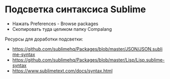 # Подсветка синтаксиса Sublime
* Нажать Preferences - Browse packages
* Скопировать туда целиком папку Compalang

Ресурсы для доработки подсветки:
* https://github.com/sublimehq/Packages/blob/master/JSON/JSON.sublime-syntax
* https://github.com/sublimehq/Packages/blob/master/Lisp/Lisp.sublime-syntax
* https://www.sublimetext.com/docs/syntax.html
